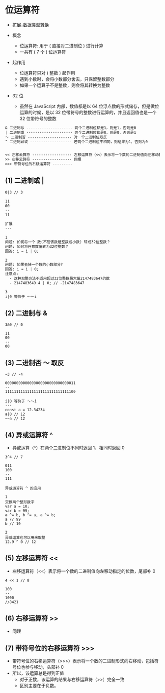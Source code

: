 # 位运算符

- [扩展-数据类型转换](https://github.com/woow-wu7/6-penetrate/tree/main/2-FRONTEND/1-JS/4-data-type-conversion)

- 概念
  - 位运算符: 用于 ( 直接对二进制位 ) 进行计算
  - 一共有 ( 7 个 ) 位运算符
- 起作用
  - 位运算符只对 ( 整数 ) 起作用
  - 遇到小数时，会将小数部分舍去，只保留整数部分
  - 如果一个运算子不是整数，则会将其转换为整数
- 32 位
  - 虽然在 JavaScript 内部，数值都是以 64 位浮点数的形式储存，但是做位运算的时候，是以 32 位带符号的整数进行运算的，并且返回值也是一个 32 位带符号的整数

```1
& 二进制与 --------------------- 两个二进制位都是1，则是1，否则是0
| 二进制或 --------------------- 两个二进制位都是0，则是0，否则是1
～ 二进制否 -------------------- 对一个二进制位取反
^ 二进制异或 ------------------- 若两个二进制位不相同，则结果为1，否则为0


<< 左移云算符 ------------------ 左移运算符（<<）表示将一个数的二进制值向左移动指定的位数，尾部补0
>> 左移云算符 ------------------ 同理
>>> 带符号位的右移运算符 ---------
```

## (1) 二进制或 |

```1
0|3 // 3

11
00
--
11
```

```2
扩展
---

1
问题: 如何将一个 数(不管该数是整数或小数) 转成32位整数？
问题: 如何将任意数值转为32位整数？
回答: i = i | 0;

2
问题: 如果去掉一个数的小数部分?
回答: i = i | 0;
注意点:
  - 这种取整方法不适用超过32位整数最大值2147483647的数
  - 2147483649.4 | 0; // -2147483647

3
i|0 等价于 ～～i
```

## (2) 二进制与 &

```
3&0 // 0

11
00
--
00
```

## (3) 二进制否 ～ 取反

```
~3 // -4

00000000000000000000000000000011
--
11111111111111111111111111111100
```

```
i|0 等价于 ～～i
---
const a = 12.34234
a|0 // 12
~~a // 12
```

## (4) 异或运算符 ^

- 异或运算（^）在两个二进制位不同时返回 1，相同时返回 0

```
3^4 // 7

011
100
--
111
```

```
异或运算符 ^ 的应用

1
交换两个整形数字
var a = 10;
var b = 99;
a ^= b, b ^= a, a ^= b;
a // 99
b // 10

2
异或运算也可以用来取整
12.9 ^ 0 // 12
```

## (5) 左移运算符 <<

- 左移运算符（<<）表示将一个数的二进制值向左移动指定的位数，尾部补 0

```
4 << 1 // 8

100
--
1000
//8421
```

## (6) 右移运算符 >>

- 同理

## (7) 带符号位的右移运算符 >>>

- 带符号位的右移运算符（>>>）表示将一个数的二进制形式向右移动，包括符号位也参与移动，头部补 0
- 所以，该运算总是得到正值
  - 对于正数，该运算的结果与右移运算符（>>）完全一致
  - 区别主要在于负数。
